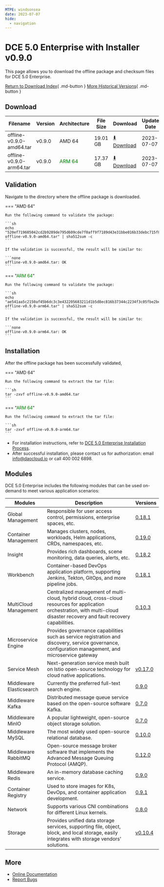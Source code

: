 ```yaml
---
MTPE: windsonsea
date: 2023-07-07
hide:
  - navigation
---
```


# DCE 5.0 Enterprise with Installer v0.9.0

This page allows you to download the offline package and checksum files for DCE 5.0 Enterprise.

[Return to Download Index](../index.md#download-enterprise-package){ .md-button }
[More Historical Versions](./dce5-installer-history.md){ .md-button }

## Download

| Filename | Version | Architecture | File Size | Download | Update Date |
| -------- | ------- | ------------ | --------- | -------- | ----------- |
| offline-v0.9.0-amd64.tar | v0.9.0 | AMD 64 | 19.01 GB | [:arrow_down: Download](https://qiniu-download-public.daocloud.io/DaoCloud_Enterprise/dce5/offline-v0.9.0-amd64.tar) | 2023-07-07 |
| offline-v0.9.0-arm64.tar | v0.9.0 | <font color="green">ARM 64</font> | 17.37 GB   | [:arrow_down: Download](https://qiniu-download-public.daocloud.io/DaoCloud_Enterprise/dce5/offline-v0.9.0-arm64.tar) | 2023-07-07 |

## Validation

Navigate to the directory where the offline package is downloaded.

=== "AMD 64"

    Run the following command to validate the package:

    ```sh
    echo "520ef719605042cd2b9289de795d609cde7f0aff9f7189d43e31bbe016b33debc715f8e0de24c8f3c3685d54f7d6b2595651bcfa9695c9b98210d161cfddc241  offline-v0.9.0-amd64.tar" | sha512sum -c
    ```

    If the validation is successful, the result will be similar to:

    ```none
    offline-v0.9.0-amd64.tar: OK
    ```

=== "<font color="green">ARM 64</font>"

    Run the following command to validate the package:

    ```sh
    echo "ae541aa5c2150af45b6dc3c3e432205683211d1b5d8ec816b37344c2234f3c05fbe2be7526b4b5832c5db0439c7d501ce2f1c1492aa5cfe045bbdd321d662e22  offline-v0.9.0-arm64.tar" | sha512sum -c
    ```

    If the validation is successful, the result will be similar to:

    ```none
    offline-v0.9.0-arm64.tar: OK
    ```

## Installation

After the offline package has been successfully validated,

=== "AMD 64"

    Run the following command to extract the tar file:

    ```sh
    tar -zxvf offline-v0.9.0-amd64.tar
    ```

=== "<font color="green">ARM 64</font>"

    Run the following command to extract the tar file:

    ```sh
    tar -zxvf offline-v0.9.0-arm64.tar
    ```

- For installation instructions, refer to [DCE 5.0 Enterprise Installation Process](../../install/commercial/start-install.md).
- After successful installation, please contact us for authorization: email info@daocloud.io or call 400 002 6898.

## Modules

DCE 5.0 Enterprise includes the following modules that can be used on-demand to meet various application scenarios:

| Modules | Description | Versions |
| ------- | ----------- | -------- |
| Global Management     | Responsible for user access control, permissions, enterprise spaces, etc.    | [0.18.1](../../ghippo/intro/release-notes.md#v0181)    |
| Container Management  | Manages clusters, nodes, workloads, Helm applications, CRDs, namespaces, etc.| [0.19.0](../../kpanda/intro/release-notes.md#v0190)    |
| Insight         | Provides rich dashboards, scene monitoring, data queries, alerts, etc.       | [0.18.2](../../insight/intro/releasenote.md#v0182)     |
| Workbench | Container-based DevOps application platform, supporting Jenkins, Tekton, GitOps, and more pipeline jobs. | [0.18.1](../../amamba/intro/release-notes.md#v0181)      |
| MultiCloud Management | Centralized management of multi-cloud, hybrid cloud, cross-cloud resources for application orchestration, with multi-cloud disaster recovery and fault recovery capabilities. | [0.10.3](../../kairship/intro/release-notes.md#v0103)   |
| Microservice Engine   | Provides governance capabilities such as service registration and discovery, service governance, configuration management, and microservice gateway  |
| Service Mesh          | Next-generation service mesh built on Istio open-source technology for cloud native applications. | [v0.17.0](../../mspider/intro/release-notes.md#v0170)    |
| Middleware Elasticsearch | Currently the preferred full-text search engine.                                      | [0.9.0](../../middleware/elasticsearch/release-notes.md#v090) |
| Middleware Kafka        | Distributed message queue service based on the open-source software Kafka.            | [0.7.0](../../middleware/kafka/release-notes.md#v070)          |
| Middleware MinIO        | A popular lightweight, open-source object storage solution.                            | [0.7.0](../../middleware/minio/release-notes.md#v070)          |
| Middleware MySQL        | The most widely used open-source relational database.                                  | [0.10.0](../../middleware/mysql/release-notes.md#v0100)           |
| Middleware RabbitMQ     | Open-source message broker software that implements the Advanced Message Queuing Protocol (AMQP). | [0.12.0](../../middleware/rabbitmq/release-notes.md#v0120)        |
| Middleware Redis        | An in-memory database caching service.                                                | [0.9.0](../../middleware/redis/release-notes.md#v090)           |
| Container Registry       | Used to store images for K8s, DevOps, and container application development.            | [0.9.1](../../dce/dce-rn/20230630.md)                            |
| Network                | Supports various CNI combinations for different Linux kernels.                        | [0.8.0](../../dce/dce-rn/20230630.md)                            |
| Storage                | Provides unified data storage services, supporting file, object, block, and local storage, easily integrates with storage vendors' solutions. | [v0.10.4](../../dce/dce-rn/20230630.md)                            |

## More

- [Online Documentation](../../dce/index.md)
- [Report Bugs](https://github.com/DaoCloud/DaoCloud-docs/issues)